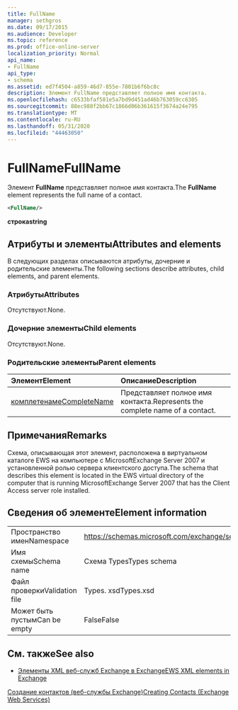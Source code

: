 ```yaml
---
title: FullName
manager: sethgros
ms.date: 09/17/2015
ms.audience: Developer
ms.topic: reference
ms.prod: office-online-server
localization_priority: Normal
api_name:
- FullName
api_type:
- schema
ms.assetid: ed7f4504-a859-46d7-855e-7801b6f6bc8c
description: Элемент FullName представляет полное имя контакта.
ms.openlocfilehash: c6533bfaf581e5a7bd9d451ad46b763059cc6305
ms.sourcegitcommit: 88ec988f2bb67c1866d06b361615f3674a24e795
ms.translationtype: MT
ms.contentlocale: ru-RU
ms.lasthandoff: 05/31/2020
ms.locfileid: "44463050"
---
```

# <a name="fullname"></a><span data-ttu-id="fabb5-103">FullName</span><span class="sxs-lookup"><span data-stu-id="fabb5-103">FullName</span></span>

<span data-ttu-id="fabb5-104">Элемент **FullName** представляет полное имя контакта.</span><span class="sxs-lookup"><span data-stu-id="fabb5-104">The **FullName** element represents the full name of a contact.</span></span> 
  
```xml
<FullName/>
```

 <span data-ttu-id="fabb5-105">**строка**</span><span class="sxs-lookup"><span data-stu-id="fabb5-105">**string**</span></span>
## <a name="attributes-and-elements"></a><span data-ttu-id="fabb5-106">Атрибуты и элементы</span><span class="sxs-lookup"><span data-stu-id="fabb5-106">Attributes and elements</span></span>

<span data-ttu-id="fabb5-107">В следующих разделах описываются атрибуты, дочерние и родительские элементы.</span><span class="sxs-lookup"><span data-stu-id="fabb5-107">The following sections describe attributes, child elements, and parent elements.</span></span>
  
### <a name="attributes"></a><span data-ttu-id="fabb5-108">Атрибуты</span><span class="sxs-lookup"><span data-stu-id="fabb5-108">Attributes</span></span>

<span data-ttu-id="fabb5-109">Отсутствуют.</span><span class="sxs-lookup"><span data-stu-id="fabb5-109">None.</span></span>
  
### <a name="child-elements"></a><span data-ttu-id="fabb5-110">Дочерние элементы</span><span class="sxs-lookup"><span data-stu-id="fabb5-110">Child elements</span></span>

<span data-ttu-id="fabb5-111">Отсутствуют.</span><span class="sxs-lookup"><span data-stu-id="fabb5-111">None.</span></span>
  
### <a name="parent-elements"></a><span data-ttu-id="fabb5-112">Родительские элементы</span><span class="sxs-lookup"><span data-stu-id="fabb5-112">Parent elements</span></span>

|<span data-ttu-id="fabb5-113">**Элемент**</span><span class="sxs-lookup"><span data-stu-id="fabb5-113">**Element**</span></span>|<span data-ttu-id="fabb5-114">**Описание**</span><span class="sxs-lookup"><span data-stu-id="fabb5-114">**Description**</span></span>|
|:-----|:-----|
|[<span data-ttu-id="fabb5-115">комплетенаме</span><span class="sxs-lookup"><span data-stu-id="fabb5-115">CompleteName</span></span>](completename.md) <br/> |<span data-ttu-id="fabb5-116">Представляет полное имя контакта.</span><span class="sxs-lookup"><span data-stu-id="fabb5-116">Represents the complete name of a contact.</span></span>  <br/> |
   
## <a name="remarks"></a><span data-ttu-id="fabb5-117">Примечания</span><span class="sxs-lookup"><span data-stu-id="fabb5-117">Remarks</span></span>

<span data-ttu-id="fabb5-118">Схема, описывающая этот элемент, расположена в виртуальном каталоге EWS на компьютере с MicrosoftExchange Server 2007 и установленной ролью сервера клиентского доступа.</span><span class="sxs-lookup"><span data-stu-id="fabb5-118">The schema that describes this element is located in the EWS virtual directory of the computer that is running MicrosoftExchange Server 2007 that has the Client Access server role installed.</span></span>
  
## <a name="element-information"></a><span data-ttu-id="fabb5-119">Сведения об элементе</span><span class="sxs-lookup"><span data-stu-id="fabb5-119">Element information</span></span>

|||
|:-----|:-----|
|<span data-ttu-id="fabb5-120">Пространство имен</span><span class="sxs-lookup"><span data-stu-id="fabb5-120">Namespace</span></span>  <br/> |https://schemas.microsoft.com/exchange/services/2006/types  <br/> |
|<span data-ttu-id="fabb5-121">Имя схемы</span><span class="sxs-lookup"><span data-stu-id="fabb5-121">Schema name</span></span>  <br/> |<span data-ttu-id="fabb5-122">Схема Types</span><span class="sxs-lookup"><span data-stu-id="fabb5-122">Types schema</span></span>  <br/> |
|<span data-ttu-id="fabb5-123">Файл проверки</span><span class="sxs-lookup"><span data-stu-id="fabb5-123">Validation file</span></span>  <br/> |<span data-ttu-id="fabb5-124">Types. xsd</span><span class="sxs-lookup"><span data-stu-id="fabb5-124">Types.xsd</span></span>  <br/> |
|<span data-ttu-id="fabb5-125">Может быть пустым</span><span class="sxs-lookup"><span data-stu-id="fabb5-125">Can be empty</span></span>  <br/> |<span data-ttu-id="fabb5-126">False</span><span class="sxs-lookup"><span data-stu-id="fabb5-126">False</span></span>  <br/> |
   
## <a name="see-also"></a><span data-ttu-id="fabb5-127">См. также</span><span class="sxs-lookup"><span data-stu-id="fabb5-127">See also</span></span>



- [<span data-ttu-id="fabb5-128">Элементы XML веб-служб Exchange в Exchange</span><span class="sxs-lookup"><span data-stu-id="fabb5-128">EWS XML elements in Exchange</span></span>](ews-xml-elements-in-exchange.md)


[<span data-ttu-id="fabb5-129">Создание контактов (веб-службы Exchange)</span><span class="sxs-lookup"><span data-stu-id="fabb5-129">Creating Contacts (Exchange Web Services)</span></span>](https://msdn.microsoft.com/library/4845917e-70d1-481c-bbd7-011ec6571789%28Office.15%29.aspx)

